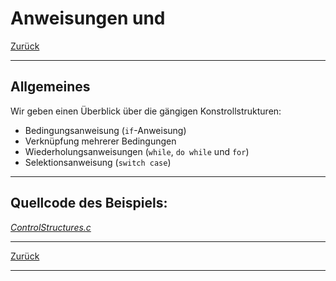 # Anweisungen und 

[Zurück](../../Markdown/Agenda.md)

---

## Allgemeines

Wir geben einen Überblick über die gängigen Konstrollstrukturen:

  * Bedingungsanweisung (`if`-Anweisung)
  * Verknüpfung mehrerer Bedingungen
  * Wiederholungsanweisungen (`while`, `do while` und `for`)
  * Selektionsanweisung (`switch case`)

---

## Quellcode des Beispiels:

[*ControlStructures.c*](ControlStructures.c)<br />

---

[Zurück](../../Markdown/Agenda.md)

---

